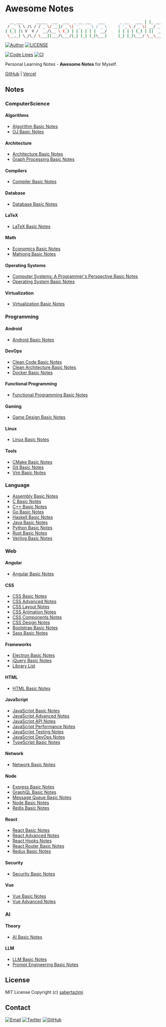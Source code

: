 # Awesome Notes

```bash
  __ ___      _____  ___  ___  _ __ ___   ___       _ __   ___ | |_ ___  ___
 / _` \ \ /\ / / _ \/ __|/ _ \| '_ ` _ \ / _ \     | '_ \ / _ \| __/ _ \/ __|
| (_| |\ V  V /  __/\__ \ (_) | | | | | |  __/     | | | | (_) | ||  __/\__ \
 \__,_| \_/\_/ \___||___/\___/|_| |_| |_|\___|     |_| |_|\___/ \__\___||___/
```

[![Author](https://img.shields.io/badge/author-sabertaz-lightgrey?style=for-the-badge)](https://github.com/sabertazimi)
[![LICENSE](https://img.shields.io/github/license/sabertazimi/awesome-notes?style=for-the-badge)](https://raw.githubusercontent.com/sabertazimi/awesome-notes/main/LICENSE)

[![Code Lines](https://tokei.rs/b1/github/sabertazimi/awesome-notes?style=for-the-badge&logo=visualstudiocode)](https://github.com/sabertazimi/awesome-notes)
[![CI](https://img.shields.io/github/actions/workflow/status/sabertazimi/awesome-notes/ci.yml?branch=main&style=for-the-badge&logo=github)](https://github.com/sabertazimi/awesome-notes/actions/workflows/ci.yml)

Personal Learning Notes - **Awesome Notes** for Myself.

[GitHub](https://sabertazimi.github.io/awesome-notes) | [Vercel](https://notes.tazimi.dev)

## Notes

### ComputerScience

#### Algorithms

- [Algorithm Basic Notes](https://sabertazimi.github.io/awesome-notes/ComputerScience/Algorithms/AlgorithmsBasicNotes)
- [OJ Basic Notes](https://sabertazimi.github.io/awesome-notes/ComputerScience/Algorithms/OJBasicNotes)

#### Architecture

- [Architecture Basic Notes](https://sabertazimi.github.io/awesome-notes/ComputerScience/Architecture/ArchBasicNotes)
- [Graph Processing Basic Notes](https://sabertazimi.github.io/awesome-notes/ComputerScience/Architecture/GraphProcessingBasicNotes)

#### Compilers

- [Compiler Basic Notes](https://sabertazimi.github.io/awesome-notes/ComputerScience/Compilers/CompilersBasicNotes)

#### Database

- [Database Basic Notes](https://sabertazimi.github.io/awesome-notes/ComputerScience/Database/DatabaseBasicNotes)

#### LaTeX

- [LaTeX Basic Notes](https://sabertazimi.github.io/awesome-notes/ComputerScience/LaTeX/LaTeXBasicNotes)

#### Math

- [Economics Basic Notes](https://sabertazimi.github.io/awesome-notes/ComputerScience/Math/EconomicsBasicNotes)
- [Mahjong Basic Notes](https://sabertazimi.github.io/awesome-notes/ComputerScience/Math/MahjongBasicNotes)

#### Operating Systems

- [Computer Systems: A Programmer's Perspective Basic Notes](https://sabertazimi.github.io/awesome-notes/ComputerScience/OperatingSystems/CSAPP)
- [Operating System Basic Notes](https://sabertazimi.github.io/awesome-notes/ComputerScience/OperatingSystems/OperatingSystemsBasicNotes)

#### Virtualization

- [Virtualization Basic Notes](https://sabertazimi.github.io/awesome-notes/ComputerScience/Virtualization/VirtualBasicNotes)

### Programming

#### Android

- [Android Basic Notes](https://sabertazimi.github.io/awesome-notes/Programming/Android/AndroidBasicNotes)

#### DevOps

- [Clean Code Basic Notes](https://sabertazimi.github.io/awesome-notes/Programming/DevOps/CleanCodeBasicNotes)
- [Clean Architecture Basic Notes](https://sabertazimi.github.io/awesome-notes/Programming/DevOps/CleanArchitectureBasicNotes)
- [Docker Basic Notes](https://sabertazimi.github.io/awesome-notes/Programming/DevOps/DockerBasicNotes)

#### Functional Programming

- [Functional Programming Basic Notes](https://sabertazimi.github.io/awesome-notes/Programming/FunctionalProgramming/FunctionalProgrammingBasicNotes)

#### Gaming

- [Game Design Basic Notes](https://sabertazimi.github.io/awesome-notes/Programming/Gaming/GameDesignBasicNotes)

#### Linux

- [Linux Basic Notes](https://sabertazimi.github.io/awesome-notes/Programming/Linux/LinuxBasicNotes)

#### Tools

- [CMake Basic Notes](https://sabertazimi.github.io/awesome-notes/Programming/Tools/BuildTools/CMakeBasicNotes)
- [Git Basic Notes](https://sabertazimi.github.io/awesome-notes/Programming/Tools/Git/GitBasicNotes)
- [Vim Basic Notes](https://sabertazimi.github.io/awesome-notes/Programming/Tools/Vim/VimBasicNotes)

### Language

- [Assembly Basic Notes](https://sabertazimi.github.io/awesome-notes/Language/Assembly/AssemblyBasicNotes)
- [C Basic Notes](https://sabertazimi.github.io/awesome-notes/Language/C/CBasicNotes)
- [C++ Basic Notes](https://sabertazimi.github.io/awesome-notes/Language/CPP/CPPBasicNotes)
- [Go Basic Notes](https://sabertazimi.github.io/awesome-notes/Language/Go/GoBasicNotes)
- [Haskell Basic Notes](https://sabertazimi.github.io/awesome-notes/Language/Haskell/HaskellBasicNotes)
- [Java Basic Notes](https://sabertazimi.github.io/awesome-notes/Language/Java/JavaBasicNotes)
- [Python Basic Notes](https://sabertazimi.github.io/awesome-notes/Language/Python/PythonBasicNotes)
- [Rust Basic Notes](https://sabertazimi.github.io/awesome-notes/Language/Rust/RustBasicNotes)
- [Verilog Basic Notes](https://sabertazimi.github.io/awesome-notes/Language/Verilog/VerilogBasicNotes)

### Web

#### Angular

- [Angular Basic Notes](https://sabertazimi.github.io/awesome-notes/Web/Angular/AngularBasicNotes)

#### CSS

- [CSS Basic Notes](https://sabertazimi.github.io/awesome-notes/Web/CSS/CSSBasicNotes)
- [CSS Advanced Notes](https://sabertazimi.github.io/awesome-notes/Web/CSS/CSSAdvancedNotes)
- [CSS Layout Notes](https://sabertazimi.github.io/awesome-notes/Web/CSS/CSSLayoutNotes)
- [CSS Animation Notes](https://sabertazimi.github.io/awesome-notes/Web/CSS/CSSAnimationNotes)
- [CSS Components Notes](https://sabertazimi.github.io/awesome-notes/Web/CSS/CSSComponentsNotes)
- [CSS Design Notes](https://sabertazimi.github.io/awesome-notes/Web/CSS/CSSDesignNotes)
- [Bootstrap Basic Notes](https://sabertazimi.github.io/awesome-notes/Web/CSS/BootstrapBasicNotes)
- [Sass Basic Notes](https://sabertazimi.github.io/awesome-notes/Web/CSS/SassBasicNotes)

#### Frameworks

- [Electron Basic Notes](https://sabertazimi.github.io/awesome-notes/Web/Frameworks/ElectronBasicNotes)
- [jQuery Basic Notes](https://sabertazimi.github.io/awesome-notes/Web/Frameworks/jQueryBasicNotes)
- [Library List](https://sabertazimi.github.io/awesome-notes/Web/Frameworks/LibraryBasicNotes)

#### HTML

- [HTML Basic Notes](https://sabertazimi.github.io/awesome-notes/Web/HTML/HTMLBasicNotes)

#### JavaScript

- [JavaScript Basic Notes](https://sabertazimi.github.io/awesome-notes/Web/JavaScript/JavaScriptBasicNotes)
- [JavaScript Advanced Notes](https://sabertazimi.github.io/awesome-notes/Web/JavaScript/JavaScriptAdvancedNotes)
- [JavaScript API Notes](https://sabertazimi.github.io/awesome-notes/Web/JavaScript/JavaScriptAPINotes)
- [JavaScript Performance Notes](https://sabertazimi.github.io/awesome-notes/Web/JavaScript/JavaScriptPerformanceNotes)
- [JavaScript Testing Notes](https://sabertazimi.github.io/awesome-notes/Web/JavaScript/JavaScriptTestingNotes)
- [JavaScript DevOps Notes](https://sabertazimi.github.io/awesome-notes/Web/JavaScript/JavaScriptDevOpsNotes)
- [TypeScript Basic Notes](https://sabertazimi.github.io/awesome-notes/Web/JavaScript/TypeScriptBasicNotes)

#### Network

- [Network Basic Notes](https://sabertazimi.github.io/awesome-notes/Web/Network/NetworkBasicNotes)

#### Node

- [Express Basic Notes](https://sabertazimi.github.io/awesome-notes/Web/Node/ExpressBasicNotes)
- [GraphQL Basic Notes](https://sabertazimi.github.io/awesome-notes/Web/Node/GraphQLBasicNotes)
- [Message Queue Basic Notes](https://sabertazimi.github.io/awesome-notes/Web/Node/MessageQueueBasicNotes)
- [Node Basic Notes](https://sabertazimi.github.io/awesome-notes/Web/Node/NodeBasicNotes)
- [Redis Basic Notes](https://sabertazimi.github.io/awesome-notes/Web/Node/RedisBasicNotes)

#### React

- [React Basic Notes](https://sabertazimi.github.io/awesome-notes/Web/React/ReactBasicNotes)
- [React Advanced Notes](https://sabertazimi.github.io/awesome-notes/Web/React/ReactAdvancedNotes)
- [React Hooks Notes](https://sabertazimi.github.io/awesome-notes/Web/React/ReactHooksNotes)
- [React Router Basic Notes](https://sabertazimi.github.io/awesome-notes/Web/React/ReactRouterBasicNotes)
- [Redux Basic Notes](https://sabertazimi.github.io/awesome-notes/Web/React/ReduxBasicNotes)

#### Security

- [Security Basic Notes](https://sabertazimi.github.io/awesome-notes/Web/Security/SecurityBasicNotes)

#### Vue

- [Vue Basic Notes](https://sabertazimi.github.io/awesome-notes/Web/Vue/VueBasicNotes)
- [Vue Advanced Notes](https://sabertazimi.github.io/awesome-notes/Web/Vue/VueAdvancedNotes)

### AI

#### Theory

- [AI Basic Notes](https://sabertazimi.github.io/awesome-notes/AI/Theory/AIBasicNotes)

#### LLM

- [LLM Basic Notes](https://sabertazimi.github.io/awesome-notes/AI/LLM/LLMBasicNotes)
- [Prompt Engineering Basic Notes](https://sabertazimi.github.io/awesome-notes/AI/LLM/PromptEngineeringBasicNotes)

## License

MIT License Copyright (c) [sabertazimi](https://github.com/sabertazimi)

## Contact

[![Email](https://img.shields.io/badge/-Gmail-ea4335?style=for-the-badge&logo=gmail&logoColor=white)](mailto:sabertazimi@gmail.com)
[![Twitter](https://img.shields.io/badge/-Twitter-1da1f2?style=for-the-badge&logo=twitter&logoColor=white)](https://twitter.com/sabertazimi)
[![GitHub](https://img.shields.io/badge/-GitHub-181717?style=for-the-badge&logo=github&logoColor=white)](https://github.com/sabertazimi)
